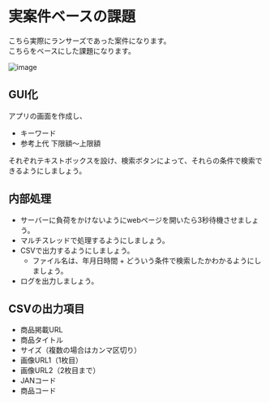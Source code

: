 # 実案件ベースの課題

こちら実際にランサーズであった案件になります。  
こちらをベースにした課題になります。

![image](https://user-images.githubusercontent.com/16814992/132815947-615d427e-c3c1-4245-bc73-a2469d0ff124.png)

## GUI化
アプリの画面を作成し、
- キーワード
- 参考上代 下限額～上限額  

それぞれテキストボックスを設け、検索ボタンによって、それらの条件で検索できるようにしましょう。

## 内部処理
- サーバーに負荷をかけないようにwebページを開いたら3秒待機させましょう。
- マルチスレッドで処理するようにしましょう。
- CSVで出力するようにしましょう。
  - ファイル名は、年月日時間 + どういう条件で検索したかわかるようにしましょう。
- ログを出力しましょう。

## CSVの出力項目
- 商品掲載URL
- 商品タイトル
- サイズ（複数の場合はカンマ区切り）
- 画像URL1（1枚目）
- 画像URL2（2枚目まで）
- JANコード
- 商品コード
